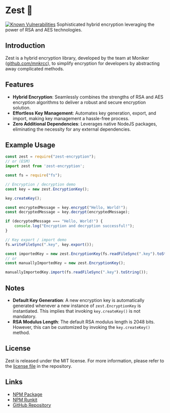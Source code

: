# Zest 🔐
[![Known Vulnerabilities](https://snyk.io/test/github/mnkrcc/zest/badge.svg)](https://snyk.io/test/github/mnkrcc/zest)
Sophisticated hybrid encryption leveraging the power of RSA and AES technologies.

## Introduction
Zest is a hybrid encryption library, developed by the team at Moniker ([github.com/mnkrcc](https://github.com/mnkrcc)), to simplify encryption for developers by abstracting away complicated methods.

## Features
- **Hybrid Encryption**: Seamlessly combines the strengths of RSA and AES encryption algorithms to deliver a robust and secure encryption solution.
- **Effortless Key Management**: Automates key generation, export, and import, making key management a hassle-free process.
- **Zero Additional Dependencies**: Leverages native NodeJS packages, eliminating the necessity for any external dependencies.

## Example Usage
```js
const zest = require("zest-encryption");
// or (ESM)
import zest from 'zest-encryption';

const fs = require("fs");

// Encryption / decryption demo
const key = new zest.EncryptionKey();

key.createKey();

const encryptedMessage = key.encrypt("Hello, World!");
const decryptedMessage = key.decrypt(encryptedMessage);

if (decryptedMessage === "Hello, World!") {
    console.log("Encryption and decryption successful!");
}

// Key export / import demo
fs.writeFileSync(".key", key.export());

const importedKey = new zest.EncryptionKey(fs.readFileSync(".key").toString());
// or
const manuallyImportedKey = new zest.EncryptionKey();

manuallyImportedKey.import(fs.readFileSync(".key").toString());
```

## Notes
- **Default Key Generation**: A new encryption key is automatically generated whenever a new instance of `zest.EncryptionKey` is instantiated. This implies that invoking `key.createKey()` is not mandatory.
- **RSA Modulus Length**: The default RSA modulus length is 2048 bits. However, this can be customized by invoking the `key.createKey()` method.

## License
Zest is released under the MIT license. For more information, please refer to the [license file](https://github.com/mnkrcc/zest/blob/main/LICENSE) in the repository.

## Links
- [NPM Package](https://www.npmjs.com/package/zest-encryption)
- [NPM Runkit](https://npm.runkit.com/zest-encryption)
- [GitHub Repository](https://github.com/mnkrcc/zest)
